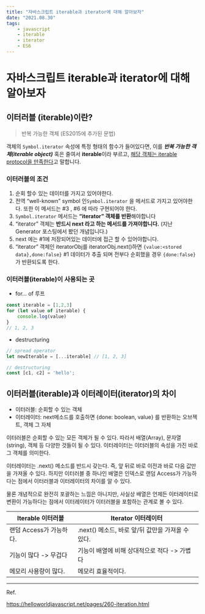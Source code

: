 ```yaml
---
title: "자바스크립트 iterable과 iterator에 대해 알아보자"
date: "2021.08.30"
tags: 
    - javascript
    - iterable
    - iterator
    - ES6
---
```


# 자바스크립트 iterable과 iterator에 대해 알아보자 
## 이터러블 (iterable)이란?

> 반복 가능한 객체 (ES2015에 추가된 문법)

객체의 `Symbol.iterator` 속성에 특정 형태의 함수가 들어있다면, 이를 ***반복 가능한 객체(iterable object)*** 혹은 줄여서 **iterable**이라 부르고, <u>해당 객체는 iterable protocol을 만족한다</u>고 말합니다.



### 이터러블의 조건 

1. 순회 할수 있는 데이터를 가지고 있어야한다. 
2. 전역 “well-known” symbol 인`Symbol.iterator` 을 메서드로 가지고 있어야한다. 또한 이 메서드는 #3 , #6 에 따라 구현되어야 한다.
3. `Symbol.iterator` 메서드는 **“iterator” 객체를 반환**해야합니다
4. “iterator” 객체는 **반드시 next 라고 하는 메서드를 가져야합니다.** (지난 Generator 포스팅에서 봤던 개념입니다.)
5. next 에는 #1에 저장되어있는 데이터에 접근 할 수 있어야합니다.
6. “iterator” 객체인 iteratorObj를 iteratorObj.next()하면 `{value:<stored data},done:false}` #1 데이터가 추출 되며 전부다 순회했을 경우 `{done:false}` 가 반환되도록 한다.



### 이터러블(iterable)이 사용되는 곳

- for... of 루프

```javascript
const iterable = [1,2,3]
for (let value of iterable) {
    console.log(value)
}
// 1, 2, 3
```



- destructuring

```javascript
// spread operator
let newIterable = [...iterable] // [1, 2, 3]

// destructuring
const [c1, c2] = 'hello';
```





## 이터러블(iterable)과 이터레이터(iterator)의 차이

- 이터러블: 순회할 수 있는 객체
- 이터레이터: next메소드를 호출하면 {done: boolean, value} 를 반환하는 오브젝트, 객체 그 자체

이터러블은 순회할 수 있는 모든 객체가 될 수 있다. 따라서 배열(Array), 문자열(string), 객체 등 다양한 것들이 될 수 있다. 이터레이터는 이터러블의 속성을 가진 바로 그 객체를 의미한다. 

이터레이터는 .next() 메소드를 반드시 갖는다. 즉, 앞 뒤로 바로 이전과 바로 다음 값만을 가져올 수 있다. 하지만 이터러블 중 하나인 배열은 인덱스로 랜덤 Access가 가능하다는 점에서 이터러블과 이터레이터의 차이를 알 수 있다.

물론 개념적으로 완전히 포괄하는 느낌은 아니지만, 사실상 배열은 언제든 이터레이터로 변환이 가능하다는 점에서 이터레이터가 이터러블을 포함하는 관계로 볼 수 있다.

| Iterable 이터러블       | Iterator 이터레이터                               |
| ----------------------- | ------------------------------------------------- |
| 랜덤 Access가 가능하다. | .next() 메소드, 바로 앞/뒤 값만을 가져올 수 있다. |
| 기능이 많다 -> 무겁다   | 기능이 배열에 비해 상대적으로 적다 -> 가볍다      |
| 메모리 사용량이 많다.   | 메모리 효율적이다.                                |



---

Ref.

https://helloworldjavascript.net/pages/260-iteration.html
